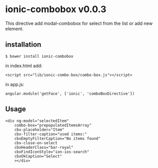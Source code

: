 ionic-combobox v0.0.3
=====================

This directive add modal-combobox for select from the list or add new element.

installation
------------

    $ bower install ionic-combobox
    
in index.html add:

    <script src="lib/ionic-combo-box/combo-box.js"></script>

in app.js:

    angular.module('getFace', ['ionic', 'comboBoxDirective'])    
    
Usage
-----

    <div ng-model="selectedItem"
        combo-box="prepopulatedItemsArray"
        cbx-placeholder="Item"
        cbx-filter-caption="used items:"
        cbxEmptyFilterCaption="No items found"
        cbx-close-on-select
        cbxHeaderClass="bar-royal"
        cbxFindIconStyle="ion-ios-search"
        cbxOkCaption="Select"
        ></div>
      
    